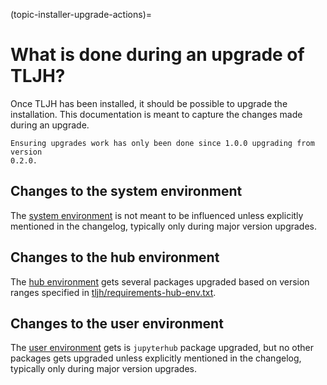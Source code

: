 (topic-installer-upgrade-actions)=

# What is done during an upgrade of TLJH?

Once TLJH has been installed, it should be possible to upgrade the installation.
This documentation is meant to capture the changes made during an upgrade.

```{versionchanged} 1.0.0
Ensuring upgrades work has only been done since 1.0.0 upgrading from version
0.2.0.
```

## Changes to the system environment

The [system environment](system-environment) is not meant to be influenced
unless explicitly mentioned in the changelog, typically only during major
version upgrades.

## Changes to the hub environment

The [hub environment](hub-environment) gets several packages upgraded based on
version ranges specified in [tljh/requirements-hub-env.txt].

## Changes to the user environment

The [user environment](user-environment) gets is `jupyterhub` package upgraded,
but no other packages gets upgraded unless explicitly mentioned in the
changelog, typically only during major version upgrades.

[tljh/requirements-hub-env.txt]: https://github.com/jupyterhub/the-littlest-jupyterhub/blob/HEAD/tljh/requirements-hub-env.txt

